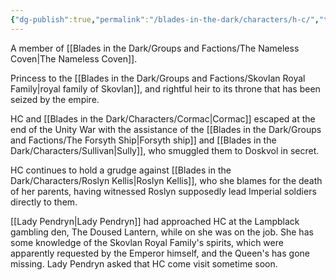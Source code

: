 ```yaml
---
{"dg-publish":true,"permalink":"/blades-in-the-dark/characters/h-c/","tags":["NamelessCoven","Characters"]}
---
```


A member of [[Blades in the Dark/Groups and Factions/The Nameless Coven\|The Nameless Coven]].

Princess to the [[Blades in the Dark/Groups and Factions/Skovlan Royal Family\|royal family of Skovlan]], and rightful heir to its throne that has been seized by the empire.

HC and [[Blades in the Dark/Characters/Cormac\|Cormac]] escaped at the end of the Unity War with the assistance of the [[Blades in the Dark/Groups and Factions/The Forsyth Ship\|Forsyth ship]] and [[Blades in the Dark/Characters/Sullivan\|Sully]], who smuggled them to Doskvol in secret.

HC continues to hold a grudge against [[Blades in the Dark/Characters/Roslyn Kellis\|Roslyn Kellis]], who she blames for the death of her parents, having witnessed Roslyn supposedly lead Imperial soldiers directly to them.

[[Lady Pendryn\|Lady Pendryn]] had approached HC at the Lampblack gambling den, The Doused Lantern, while on she was on the job. She has some knowledge of the Skovlan Royal Family's spirits, which were apparently requested by the Emperor himself, and the Queen's has gone missing. Lady Pendryn asked that HC come visit sometime soon.